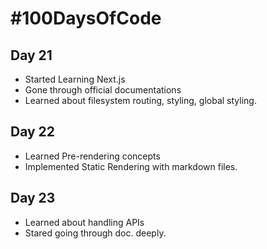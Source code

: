 # #100DaysOfCode
## Day 21
* Started Learning Next.js
* Gone through official documentations
* Learned about filesystem routing, styling, global styling.

## Day 22
* Learned Pre-rendering concepts
* Implemented Static Rendering with markdown files.

## Day 23
* Learned about handling APIs
* Stared going through doc. deeply.

